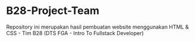 # B28-Project-Team
Repository ini merupakan hasil pembuatan website menggunakan HTML &amp; CSS -  Tim B28 (DTS FGA - Intro To Fullstack Developer)
